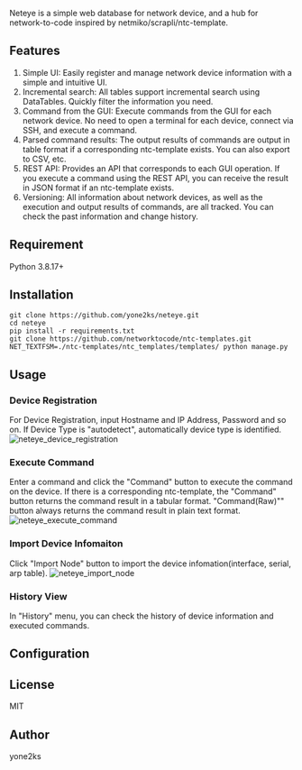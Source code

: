 

Neteye is a simple web database for network device, and a hub for network-to-code inspired by netmiko/scrapli/ntc-template.

## Features
1. Simple UI: Easily register and manage network device information with a simple and intuitive UI.
2. Incremental search: All tables support incremental search using DataTables. Quickly filter the information you need.
3. Command from the GUI: Execute commands from the GUI for each network device. No need to open a terminal for each device, connect via SSH, and execute a command.
4. Parsed command results: The output results of commands are output in table format if a corresponding ntc-template exists. You can also export to CSV, etc.
5. REST API: Provides an API that corresponds to each GUI operation. If you execute a command using the REST API, you can receive the result in JSON format if an ntc-template exists.
6. Versioning: All information about network devices, as well as the execution and output results of commands, are all tracked. You can check the past information and change history.

## Requirement
Python 3.8.17+ 

## Installation
``` shell
git clone https://github.com/yone2ks/neteye.git
cd neteye
pip install -r requirements.txt
git clone https://github.com/networktocode/ntc-templates.git
NET_TEXTFSM=./ntc-templates/ntc_templates/templates/ python manage.py
```

## Usage
### Device Registration
For Device Registration, input Hostname and IP Address, Password and so on. If Device Type is "autodetect", automatically device type is identified. 
![neteye_device_registration](https://github.com/yone2ks/neteye/assets/1281910/1a20797d-e374-4355-b59a-17b0c30f9234)

### Execute Command
Enter a command and click the "Command" button to execute the command on the device. If there is a corresponding ntc-template, the "Command" button returns the command result in a tabular format. "Command(Raw)"" button always returns the command result in plain text format. 
![neteye_execute_command](https://github.com/yone2ks/neteye/assets/1281910/fbb6f27b-e7e9-48bb-96bd-6ff34b593306)

### Import Device Infomaiton
Click "Import Node" button to import the device infomation(interface, serial, arp table).
![neteye_import_node](https://github.com/yone2ks/neteye/assets/1281910/f50b2b7e-d627-4562-bd14-6c885ae46a0e)

### History View
In "History" menu, you can check the history of device information and executed commands.


## Configuration

## License
MIT 
## Author
yone2ks
